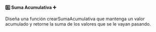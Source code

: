 <strong>8️⃣ Suma Acumulativa ➕</strong>

Diseña una función crearSumaAcumulativa que mantenga un valor acumulado y retorne la suma de los valores que se le vayan pasando.